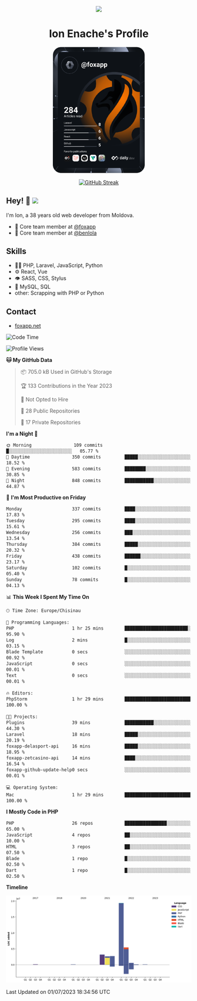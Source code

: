 <div id="header" align="center">
  <img src="https://media.giphy.com/media/M9gbBd9nbDrOTu1Mqx/giphy.gif" width="100"/>
	<h1>Ion Enache's Profile</h1>
</div>
<div align="center">
	<a href="https://app.daily.dev/foxapp"><img src="https://github.com/foxapp/foxapp/blob/master/devcard.svg" width="250" alt="Ion Enache's Dev Card"/></a>
</div>


<div align="center">
	
[![GitHub Streak](http://github-readme-streak-stats.herokuapp.com?user=foxapp&hide_border=true&date_format=M%20j%5B%2C%20Y%5D)](https://git.io/streak-stats)
	
</div>


## Hey! 👋 <img src="https://media.giphy.com/media/hvRJCLFzcasrR4ia7z/giphy.gif" width="30px"/>
I'm Ion, a 38 years old web developer from Moldova.


- 👥 Core team member at [@foxapp](https://github.com/foxapp)
- 👥 Core team member at [@benlola](https://github.com/benlola)

## Skills
- 👨‍💻 PHP, Laravel, JavaScript, Python
- ⚙️ React, Vue
- 👁️ SASS, CSS, Stylus
- 💽 MySQL, SQL
- other: Scrapping with PHP or Python

## Contact
- [foxapp.net](https://www.foxapp.net)

<!--START_SECTION:waka-->
![Code Time](http://img.shields.io/badge/Code%20Time-1%2C366%20hrs%2049%20mins-blue)

![Profile Views](http://img.shields.io/badge/Profile%20Views-0-blue)

**🐱 My GitHub Data** 

> 📦 705.0 kB Used in GitHub's Storage 
 > 
> 🏆 133 Contributions in the Year 2023
 > 
> 🚫 Not Opted to Hire
 > 
> 📜 28 Public Repositories 
 > 
> 🔑 17 Private Repositories 
 > 
**I'm a Night 🦉** 

```text
🌞 Morning                109 commits         █░░░░░░░░░░░░░░░░░░░░░░░░   05.77 % 
🌆 Daytime                350 commits         █████░░░░░░░░░░░░░░░░░░░░   18.52 % 
🌃 Evening                583 commits         ████████░░░░░░░░░░░░░░░░░   30.85 % 
🌙 Night                  848 commits         ███████████░░░░░░░░░░░░░░   44.87 % 
```
📅 **I'm Most Productive on Friday** 

```text
Monday                   337 commits         ████░░░░░░░░░░░░░░░░░░░░░   17.83 % 
Tuesday                  295 commits         ████░░░░░░░░░░░░░░░░░░░░░   15.61 % 
Wednesday                256 commits         ███░░░░░░░░░░░░░░░░░░░░░░   13.54 % 
Thursday                 384 commits         █████░░░░░░░░░░░░░░░░░░░░   20.32 % 
Friday                   438 commits         ██████░░░░░░░░░░░░░░░░░░░   23.17 % 
Saturday                 102 commits         █░░░░░░░░░░░░░░░░░░░░░░░░   05.40 % 
Sunday                   78 commits          █░░░░░░░░░░░░░░░░░░░░░░░░   04.13 % 
```


📊 **This Week I Spent My Time On** 

```text
🕑︎ Time Zone: Europe/Chisinau

💬 Programming Languages: 
PHP                      1 hr 25 mins        ████████████████████████░   95.90 % 
Log                      2 mins              █░░░░░░░░░░░░░░░░░░░░░░░░   03.15 % 
Blade Template           0 secs              ░░░░░░░░░░░░░░░░░░░░░░░░░   00.92 % 
JavaScript               0 secs              ░░░░░░░░░░░░░░░░░░░░░░░░░   00.01 % 
Text                     0 secs              ░░░░░░░░░░░░░░░░░░░░░░░░░   00.01 % 

🔥 Editors: 
PhpStorm                 1 hr 29 mins        █████████████████████████   100.00 % 

🐱‍💻 Projects: 
Plugins                  39 mins             ███████████░░░░░░░░░░░░░░   44.30 % 
Laravel                  18 mins             █████░░░░░░░░░░░░░░░░░░░░   20.19 % 
foxapp-delasport-api     16 mins             █████░░░░░░░░░░░░░░░░░░░░   18.95 % 
foxapp-zetcasino-api     14 mins             ████░░░░░░░░░░░░░░░░░░░░░   16.54 % 
foxapp-github-update-help0 secs              ░░░░░░░░░░░░░░░░░░░░░░░░░   00.01 % 

💻 Operating System: 
Mac                      1 hr 29 mins        █████████████████████████   100.00 % 
```

**I Mostly Code in PHP** 

```text
PHP                      26 repos            ████████████████░░░░░░░░░   65.00 % 
JavaScript               4 repos             ██░░░░░░░░░░░░░░░░░░░░░░░   10.00 % 
HTML                     3 repos             ██░░░░░░░░░░░░░░░░░░░░░░░   07.50 % 
Blade                    1 repo              █░░░░░░░░░░░░░░░░░░░░░░░░   02.50 % 
Dart                     1 repo              █░░░░░░░░░░░░░░░░░░░░░░░░   02.50 % 
```



**Timeline**

![Lines of Code chart](https://raw.githubusercontent.com/foxapp/foxapp/master/assets/bar_graph.png)


 Last Updated on 01/07/2023 18:34:56 UTC
<!--END_SECTION:waka-->
